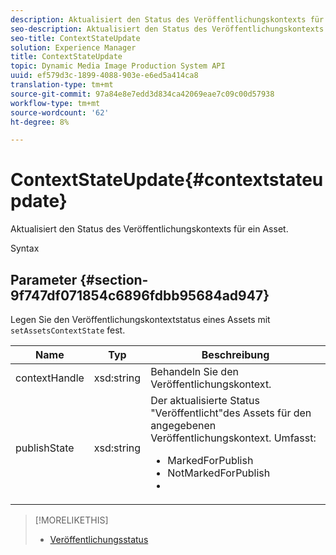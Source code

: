 ```yaml
---
description: Aktualisiert den Status des Veröffentlichungskontexts für ein Asset.
seo-description: Aktualisiert den Status des Veröffentlichungskontexts für ein Asset.
seo-title: ContextStateUpdate
solution: Experience Manager
title: ContextStateUpdate
topic: Dynamic Media Image Production System API
uuid: ef579d3c-1899-4088-903e-e6ed5a414ca8
translation-type: tm+mt
source-git-commit: 97a84e8e7edd3d834ca42069eae7c09c00d57938
workflow-type: tm+mt
source-wordcount: '62'
ht-degree: 8%

---
```



# ContextStateUpdate{#contextstateupdate}

Aktualisiert den Status des Veröffentlichungskontexts für ein Asset.

Syntax

## Parameter {#section-9f747df071854c6896fdbb95684ad947}

Legen Sie den Veröffentlichungskontextstatus eines Assets mit `setAssetsContextState` fest.

<table id="table_FD172CEA4EFE44E08ADA22D090DC06CA">
 <thead>
  <tr>
   <th colname="col1" class="entry"> Name </th>
   <th colname="col2" class="entry"> Typ </th>
   <th colname="col3" class="entry"> Beschreibung </th>
  </tr>
 </thead>
 <tbody>
  <tr>
   <td colname="col1"><span class="codeph"><span class="varname"> contextHandle</span></span></td>
   <td colname="col2"><span class="codeph"> xsd:string </span></td>
   <td colname="col3"> Behandeln Sie den Veröffentlichungskontext. </td>
  </tr>
  <tr>
   <td colname="col1"><span class="codeph"><span class="varname"> publishState</span></span></td>
   <td colname="col2"><span class="codeph"> xsd:string</span></td>
   <td colname="col3">Der aktualisierte Status "Veröffentlicht"des Assets für den angegebenen Veröffentlichungskontext. Umfasst: 
    <ul id="ul_CF6019C4CA3648B687C252F1A7C2EAAF">
     <li id="li_4367D7A058F045D98CDF58009E2AC7BC"><span class="codeph"> MarkedForPublish</span></li>
     <li id="li_EEFC6A76C1014C6D9D5E66F271B68606"><span class="codeph"> NotMarkedForPublish</span></li>
     <li id="li_5145CFA39F5249C48DBD0A37543AF055"><span class="codeph"></span></li>
    </ul></td>
  </tr>
 </tbody>
</table>

>[!MORELIKETHIS]
>
>* [Veröffentlichungsstatus](../../string-constants/c-string-constants/r-publish-state.md#reference-a9d80231514b4272b39d10c1a7aadca8)

